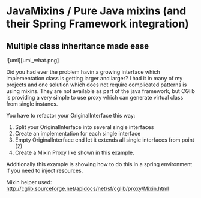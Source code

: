 # JavaMixins / Pure Java mixins (and their Spring Framework integration)
## Multiple class inheritance made ease

![uml][uml_what.png]

Did you had ever the problem havin a growing interface which implementation class is getting larger and larger? I had it in many of my projects and one solution which does not require complicated patterns is using mixins. They are not available as part of the java framework, but CGlib is providing a very simple to use proxy which can generate virtual class from single instanes. 

You have to refactor your OriginalInterface this way: 

1. Split your OriginalInterface into several single interfaces 
2. Create an implementation for each single interface
3. Empty OriginalInterface end let it extends all single interfaces from point (2)
4. Create a Mixin Proxy like shown in this example. 

Additionally this example is showing how to do this in a spring environment if you need to inject resources. 

Mixin helper used: http://cglib.sourceforge.net/apidocs/net/sf/cglib/proxy/Mixin.html
